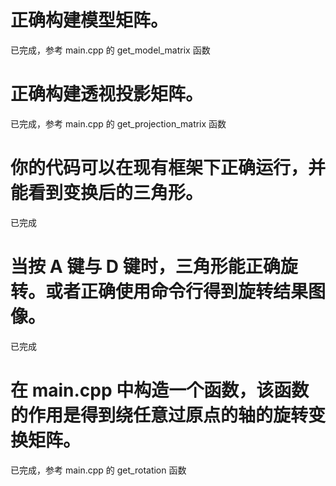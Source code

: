 # 正确构建模型矩阵。
已完成，参考 main.cpp 的 get_model_matrix 函数

# 正确构建透视投影矩阵。
已完成，参考 main.cpp 的 get_projection_matrix 函数

# 你的代码可以在现有框架下正确运行，并能看到变换后的三角形。
已完成

# 当按 A 键与 D 键时，三角形能正确旋转。或者正确使用命令行得到旋转结果图像。
已完成

# 在 main.cpp 中构造一个函数，该函数的作用是得到绕任意过原点的轴的旋转变换矩阵。
已完成，参考 main.cpp 的 get_rotation 函数